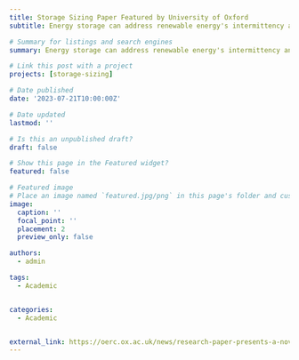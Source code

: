 ```yaml
---
title: Storage Sizing Paper Featured by University of Oxford
subtitle: Energy storage can address renewable energy's intermittency and non-dispatchability challenges by capturing surplus energy during high renewable generation and releasing that energy to bolster low generation periods, thereby ensuring a consistent and reliable renewable energy supply.

# Summary for listings and search engines
summary: Energy storage can address renewable energy's intermittency and non-dispatchability challenges by capturing surplus energy during high renewable generation and releasing that energy to bolster low generation periods, thereby ensuring a consistent and reliable renewable energy supply.

# Link this post with a project
projects: [storage-sizing]

# Date published
date: '2023-07-21T10:00:00Z'

# Date updated
lastmod: ''

# Is this an unpublished draft?
draft: false

# Show this page in the Featured widget?
featured: false

# Featured image
# Place an image named `featured.jpg/png` in this page's folder and customize its options here.
image:
  caption: ''
  focal_point: ''
  placement: 2
  preview_only: false

authors:
  - admin

tags:
  - Academic


categories:
  - Academic


external_link: https://oerc.ox.ac.uk/news/research-paper-presents-a-novel-analytical-method-to-size-energy-storage-in-local-electricity-systems/
---
```

